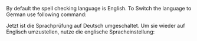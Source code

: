 By default the spell checking language is English.
To Switch the language to German use following command:
<!-- LTeX: language=de-DE -->
Jetzt ist die Sprachprüfung auf Deutsch umgeschaltet.
Um sie wieder auf Englisch umzustellen, nutze die englische Spracheinstellung:
<!-- LTeX: language=en-US -->
